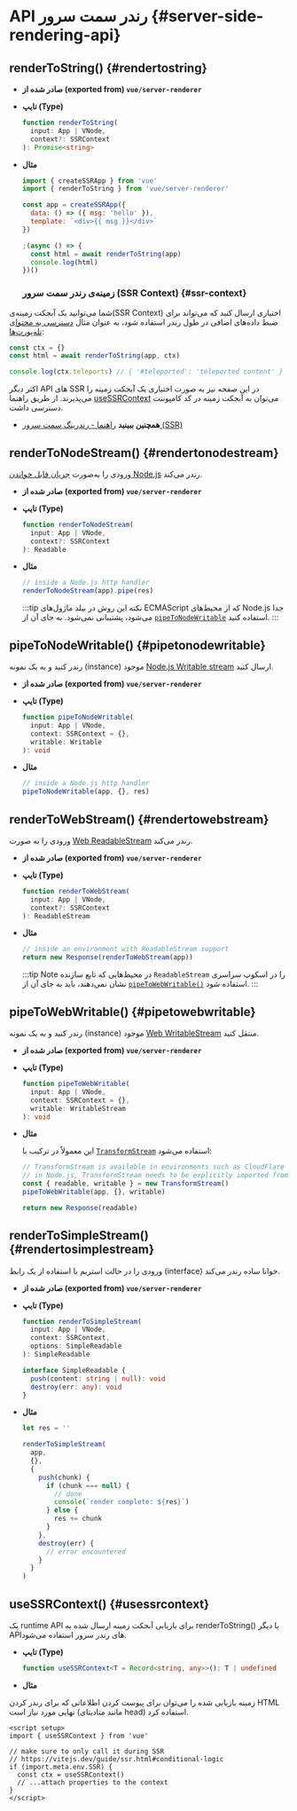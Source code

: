 # API رندر سمت سرور {#server-side-rendering-api}

## renderToString() {#rendertostring}

- **صادر شده از (exported from) `vue/server-renderer`**

- **تایپ (Type)**

  ```ts
  function renderToString(
    input: App | VNode,
    context?: SSRContext
  ): Promise<string>
  ```

- **مثال**

  ```js
  import { createSSRApp } from 'vue'
  import { renderToString } from 'vue/server-renderer'

  const app = createSSRApp({
    data: () => ({ msg: 'hello' }),
    template: `<div>{{ msg }}</div>`
  })

  ;(async () => {
    const html = await renderToString(app)
    console.log(html)
  })()
  ```

  ### زمینه‌ی رندر سمت سرور (SSR Context) {#ssr-context}

شما می‌توانید یک آبجکت زمینه‌ی(SSR Context) اختیاری ارسال کنید که می‌تواند برای ضبط داده‌های اضافی در طول رندر استفاده شود، به عنوان مثال [دسترسی به محتوای تله‌پورت‌ها](/guide/scaling-up/ssr#teleports):

```js
const ctx = {}
const html = await renderToString(app, ctx)

console.log(ctx.teleports) // { '#teleported': 'teleported content' }
```

اکثر دیگر API های SSR در این صفحه نیز به صورت اختیاری یک آبجکت زمینه را می‌پذیرند. از طریق راهنما [useSSRContext](#usessrcontext) می‌توان به آبجکت زمینه در کد کامپوننت دسترسی داشت.

- **همچنین ببینید** [راهنما - رندرینگ سمت سرور (SSR)](/guide/scaling-up/ssr)

## renderToNodeStream() {#rendertonodestream}

ورودی را به‌صورت [جریان قابل خواندن Node.js](https://nodejs.org/api/stream.html#stream_class_stream_readable) رندر می‌کند.

- **صادر شده از (exported from) `vue/server-renderer`**

- **تایپ (Type)**

  ```ts
  function renderToNodeStream(
    input: App | VNode,
    context?: SSRContext
  ): Readable
  ```

- **مثال**

  ```js
  // inside a Node.js http handler
  renderToNodeStream(app).pipe(res)
  ```

  :::tip نکته
  این روش در بیلد ماژول‌های ECMAScript که از محیط‌های Node.js جدا می‌شود، پشتیبانی نمی‌شود. به جای آن از [`pipeToNodeWritable`](#pipetonodewritable) استفاده کنید.
  :::

## pipeToNodeWritable() {#pipetonodewritable}

رندر کنید و به یک نمونه (instance) موجود [Node.js Writable stream](https://nodejs.org/api/stream.html#stream_writable_streams) ارسال کنید.

- **صادر شده از (exported from) `vue/server-renderer`**

- **تایپ (Type)**

  ```ts
  function pipeToNodeWritable(
    input: App | VNode,
    context: SSRContext = {},
    writable: Writable
  ): void
  ```

- **مثال**

  ```js
  // inside a Node.js http handler
  pipeToNodeWritable(app, {}, res)
  ```

## renderToWebStream() {#rendertowebstream}

ورودی را به صورت [Web ReadableStream](https://developer.mozilla.org/en-US/docs/Web/API/Streams_API) رندر می‌کند.

- **صادر شده از (exported from) `vue/server-renderer`**

- **تایپ (Type)**

  ```ts
  function renderToWebStream(
    input: App | VNode,
    context?: SSRContext
  ): ReadableStream
  ```

- **مثال**

  ```js
  // inside an environment with ReadableStream support
  return new Response(renderToWebStream(app))
  ```

  :::tip Note
  در محیط‌هایی که تابع سازنده `ReadableStream` را در اسکوپ سراسری نشان نمی‌دهند، باید به جای آن از [`pipeToWebWritable()`](#pipetowebwritable) استفاده شود.
  :::

## pipeToWebWritable() {#pipetowebwritable}

رندر کنید و به یک نمونه (instance) موجود [Web WritableStream](https://developer.mozilla.org/en-US/docs/Web/API/WritableStream) منتقل کنید.

- **صادر شده از (exported from) `vue/server-renderer`**

- **تایپ (Type)**

  ```ts
  function pipeToWebWritable(
    input: App | VNode,
    context: SSRContext = {},
    writable: WritableStream
  ): void
  ```

- **مثال**

  این معمولاً در ترکیب با [`TransformStream`](https://developer.mozilla.org/en-US/docs/Web/API/TransformStream) استفاده می‌شود:

  ```js
  // TransformStream is available in environments such as CloudFlare workers.
  // in Node.js, TransformStream needs to be explicitly imported from 'stream/web'
  const { readable, writable } = new TransformStream()
  pipeToWebWritable(app, {}, writable)

  return new Response(readable)
  ```

## renderToSimpleStream() {#rendertosimplestream}

ورودی را در حالت استریم با استفاده از یک رابط (interface) خوانا ساده رندر می‌کند.

- **صادر شده از (exported from) `vue/server-renderer`**

- **تایپ (Type)**

  ```ts
  function renderToSimpleStream(
    input: App | VNode,
    context: SSRContext,
    options: SimpleReadable
  ): SimpleReadable

  interface SimpleReadable {
    push(content: string | null): void
    destroy(err: any): void
  }
  ```

- **مثال**

  ```js
  let res = ''

  renderToSimpleStream(
    app,
    {},
    {
      push(chunk) {
        if (chunk === null) {
          // done
          console(`render complete: ${res}`)
        } else {
          res += chunk
        }
      },
      destroy(err) {
        // error encountered
      }
    }
  )
  ```

## useSSRContext() {#usessrcontext}

یک runtime API برای بازیابی آبجکت زمینه ارسال شده به renderToString() یا دیگر APIهای رندر سرور استفاده می‌شود.

- **تایپ (Type)**

  ```ts
  function useSSRContext<T = Record<string, any>>(): T | undefined
  ```

- **مثال**

زمینه بازیابی شده را می‌توان برای پیوست کردن اطلاعاتی که برای رندر کردن HTML نهایی مورد نیاز است (مانند متادیتای head) استفاده کرد.

```vue
<script setup>
import { useSSRContext } from 'vue'

// make sure to only call it during SSR
// https://vitejs.dev/guide/ssr.html#conditional-logic
if (import.meta.env.SSR) {
  const ctx = useSSRContext()
  // ...attach properties to the context
}
</script>
```
